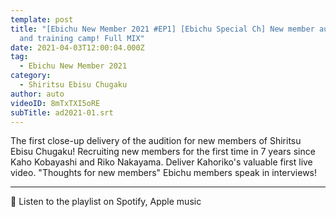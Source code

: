 ```yaml
---
template: post
title: "[Ebichu New Member 2021 #EP1] [Ebichu Special Ch] New member audition
  and training camp! Full MIX"
date: 2021-04-03T12:00:04.000Z
tag:
  - Ebichu New Member 2021
category:
  - Shiritsu Ebisu Chugaku
author: auto
videoID: 8mTxTXI5oRE
subTitle: ad2021-01.srt
---
```

The first close-up delivery of the audition for new members of Shiritsu Ebisu Chugaku!
Recruiting new members for the first time in 7 years since Kaho Kobayashi and Riko Nakayama.
Deliver Kahoriko's valuable first live video.
"Thoughts for new members"
Ebichu members speak in interviews!

- - -

🎵 Listen to the playlist on Spotify, Apple music